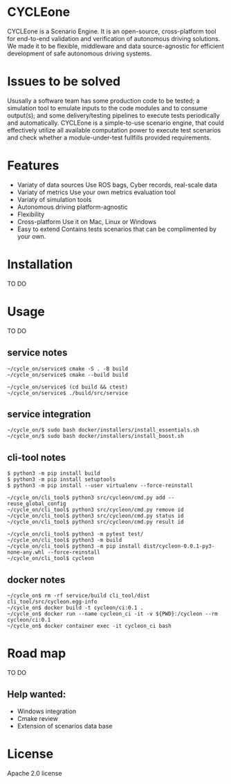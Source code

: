 # CYCLEone 
CYCLEone is a Scenario Engine. It is an open-source, cross-platform tool for end-to-end validation and verification of autonomous driving solutions. We made it to be flexible, middleware and data source-agnostic for efficient development of safe autonomous driving systems.

# Issues to be solved
Ususally a software team has some production code to be tested; a simulation tool to emulate inputs to the code modules and to consume output(s); and some delivery/testing pipelines to execute tests periodically and automatically. CYCLEone is a simple-to-use scenario engine, that could effectively utilize all available computation power to execute test scenarios and check whether a module-under-test fullfills provided requirements.

# Features 
* Variaty of data sources
  Use ROS bags, Cyber records, real-scale data
* Variaty of metrics
  Use your own metrics evaluation tool
* Variaty of simulation tools
* Autonomous driving platform-agnostic
* Flexibility
* Cross-platform
  Use it on Mac, Linux or Windows
* Easy to extend
  Contains tests scenarios that can be complimented by your own.   

# Installation 
TO DO

# Usage

TO DO

## service notes

```
~/cycle_on/service$ cmake -S . -B build
~/cycle_on/service$ cmake --build build

~/cycle_on/service$ (cd build && ctest)
~/cycle_on/service$ ./build/src/service
```

## service integration

```
~/cycle_on/$ sudo bash docker/installers/install_essentials.sh
~/cycle_on/$ sudo bash docker/installers/install_boost.sh
```

## cli-tool notes
```
$ python3 -m pip install build
$ python3 -m pip install setuptools
$ python3 -m pip install --user virtualenv --force-reinstall

~/cycle_on/cli_tool$ python3 src/cycleon/cmd.py add --reuse_global_config
~/cycle_on/cli_tool$ python3 src/cycleon/cmd.py remove id
~/cycle_on/cli_tool$ python3 src/cycleon/cmd.py status id
~/cycle_on/cli_tool$ python3 src/cycleon/cmd.py result id

~/cycle_on/cli_tool$ python3 -m pytest test/
~/cycle_on/cli_tool$ python3 -m build
~/cycle_on/cli_tool$ python3 -m pip install dist/cycleon-0.0.1-py3-none-any.whl --force-reinstall
~/cycle_on/cli_tool$ cycleon
```

## docker notes
```
~/cycle_on$ rm -rf service/build cli_tool/dist cli_tool/src/cycleon.egg-info
~/cycle_on$ docker build -t cycleon/ci:0.1 .
~/cycle_on$ docker run --name cycleon_ci -it -v ${PWD}:/cycleon --rm cycleon/ci:0.1
~/cycle_on$ docker container exec -it cycleon_ci bash
```

# Road map
TO DO


## Help wanted:
* Windows integration
* Cmake review
* Extension of scenarios data base

# License 

Apache 2.0 license 


